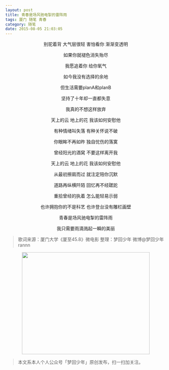 ```yaml
---
layout: post
title: 青春是场风驰电掣的雷阵雨
tags: 厦门 随笔 青春
category: 随笔
date: 2015-08-05 21:03:05
---
```


<div align="center">
别驼着背 大气层很轻 害怕看你 渐渐变透明<br/>

如果你就褪色消失殆尽<br/>

我愿追着你 给你氧气<br/>

如今我没有选择的余地<br/>

但生活需要planA和planB<br/>

坚持了十年却一直都失意<br/>

我真的不想这样放弃<br/>

天上的云 地上的花 我该如何安慰他<br/>

有种情绪叫失落 有种关怀说不破<br/>

你眼眸不再如昨 独自忧伤的落寞<br/>

曾经阳光的酒窝 不要这样离开我<br/>

天上的云 地上的花 我该如何安慰他<br/>

从最初擦肩而过 就注定陪你沉默<br/>

道路再纵横阡陌 回忆再不经蹉跎<br/>

重拾曾经的执着 怎么能轻易示弱<br/>

也许拥抱你的不是科艺 也许登台没有雕栏画壁<br/>

青春是场风驰电掣的雷阵雨<br/>

我只需要雨滴溅起一瞬的美丽<br/>
</div>

> 歌词来源：厦门大学《厦至45.8》微电影 整理：梦回少年 微博@梦回少年rannn

<div align="center">
<img src="http://7xlkoc.com1.z0.glb.clouddn.com/qrcodenew.jpg" width="400" height="320" />
</div>

> 本文系本人个人公众号「梦回少年」原创发布，扫一扫加关注。